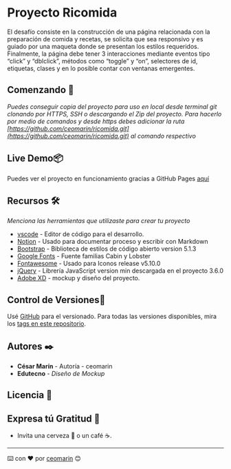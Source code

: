 # Proyecto Ricomida

El desafío consiste en la construcción de una página relacionada con la preparación de comida y recetas, se solicita que sea responsivo y es guiado por una maqueta donde se presentan los estilos requeridos.
Finalmente, la página debe tener 3 interacciones mediante eventos tipo “click” y “dblclick”, métodos como “toggle” y “on”, selectores de id, etiquetas, clases y en lo posible contar con ventanas emergentes.

## Comenzando 🚀

*Puedes conseguir copia del proyecto para uso en local desde terminal git clonando por HTTPS, SSH o descargando el Zip del proyecto.
Para hacerlo por medio de comandos y desde https debes adicionar la ruta [https://github.com/ceomarin/ricomida.git](https://github.com/ceomarin/ricomida.git) al comando respectivo*

## Live Demo📦

Puedes ver el proyecto en funcionamiento gracias a GitHub Pages [aquí](https://ceomarin.github.io/ricomida/)
## Recursos 🛠️

*Menciona las herramientas que utilizaste para crear tu proyecto*

- [vscode](https://code.visualstudio.com/) - Editor de código para el desarrollo.
- [Notion](https://www.notion.so/product) - Usado para documentar proceso y escribir con Markdown
- [Bootstrap](https://getbootstrap.com/docs/5.1/getting-started/introduction/) - Biblioteca de estilos de código abierto version 5.1.3
- [Google Fonts](https://fonts.google.com/) - Fuente familias Cabin y Lobster
- [Fontawesome](https://fontawesome.com/) - Usado para Iconos release v5.10.0
- [jQuery](https://jquery.com/) - Librería JavaScript version min descargada en el proyecto 3.6.0
- [Adobe XD](https://xd.adobe.com/spec/d60d3e21-4554-4e17-4fb1-e61d39f3d2b3-a03c/grid) - mockup y diseño del proyecto.

## Control de Versiones📌

Usé [GitHub](https://github.com/) para el versionado. Para todas las versiones disponibles, mira los [tags en este repositorio](https://github.com/tu/proyecto/tags).

## Autores ✒️

- **César Marín** - Autoría - ceomarin
- **Edutecno** - *Diseño de Mockup*

## Licencia 📄

## Expresa tú Gratitud 🎁

- Invita una cerveza 🍺 o un café ☕.

---

⌨️ con ❤️ por [ceomarin](https://github.com/ceomarin) 😊

